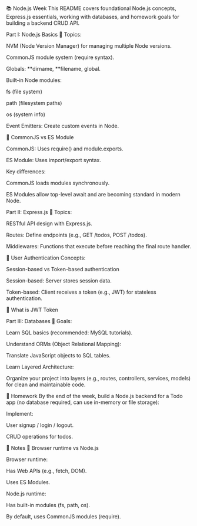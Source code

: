 📚 Node.js Week
This README covers foundational Node.js concepts, Express.js essentials, working with databases, and homework goals for building a backend CRUD API.

Part I: Node.js Basics
🔹 Topics:

NVM (Node Version Manager) for managing multiple Node versions.

CommonJS module system (require syntax).

Globals: **dirname, **filename, global.

Built-in Node modules:

fs (file system)

path (filesystem paths)

os (system info)

Event Emitters: Create custom events in Node.

🔹 CommonJS vs ES Module

CommonJS: Uses require() and module.exports.

ES Module: Uses import/export syntax.

Key differences:

CommonJS loads modules synchronously.

ES Modules allow top-level await and are becoming standard in modern Node.

Part II: Express.js
🔹 Topics:

RESTful API design with Express.js.

Routes: Define endpoints (e.g., GET /todos, POST /todos).

Middlewares: Functions that execute before reaching the final route handler.

🔹 User Authentication Concepts:

Session-based vs Token-based authentication

Session-based: Server stores session data.

Token-based: Client receives a token (e.g., JWT) for stateless authentication.

🔗 What is JWT Token

Part III: Databases
🔹 Goals:

Learn SQL basics (recommended: MySQL tutorials).

Understand ORMs (Object Relational Mapping):

Translate JavaScript objects to SQL tables.

Learn Layered Architecture:

Organize your project into layers (e.g., routes, controllers, services, models) for clean and maintainable code.

📝 Homework
By the end of the week, build a Node.js backend for a Todo app (no database required, can use in-memory or file storage):

Implement:

User signup / login / logout.

CRUD operations for todos.

📌 Notes
🔹 Browser runtime vs Node.js

Browser runtime:

Has Web APIs (e.g., fetch, DOM).

Uses ES Modules.

Node.js runtime:

Has built-in modules (fs, path, os).

By default, uses CommonJS modules (require).

